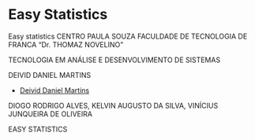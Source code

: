 # Easy Statistics
Easy statistics
CENTRO PAULA SOUZA
FACULDADE DE TECNOLOGIA DE FRANCA 
“Dr. THOMAZ NOVELINO”



TECNOLOGIA EM ANÁLISE E DESENVOLVIMENTO DE SISTEMAS





 DEIVID DANIEL MARTINS
* [Deivid Daniel Martins](https://github.com/DeividMartins/)

DIOGO RODRIGO ALVES, 
KELVIN AUGUSTO DA SILVA, 
VINÍCIUS JUNQUEIRA DE OLIVEIRA



EASY STATISTICS

